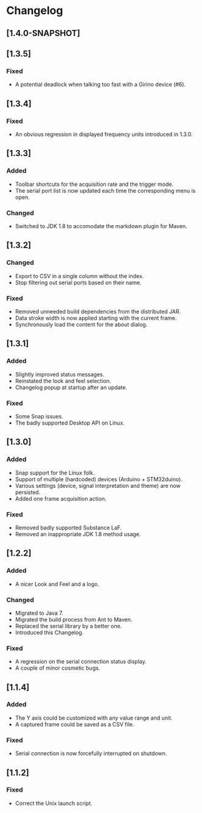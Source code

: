 # Changelog

## [1.4.0-SNAPSHOT]

## [1.3.5]
### Fixed
- A potential deadlock when talking too fast with a Girino device (#6).

## [1.3.4]
### Fixed
- An obvious regression in displayed frequency units introduced in 1.3.0.

## [1.3.3]
### Added
- Toolbar shortcuts for the acquisition rate and the trigger mode.
- The serial port list is now updated each time the corresponding menu is open.
### Changed
- Switched to JDK 1.8 to accomodate the markdown plugin for Maven.

## [1.3.2]
### Changed
- Export to CSV in a single column without the index.
- Stop filtering out serial ports based on their name.
### Fixed
- Removed unneeded build dependencies from the distributed JAR.
- Data stroke width is now applied starting with the current frame.
- Synchronously load the content for the about dialog.

## [1.3.1]
### Added
- Slightly improved status messages.
- Reinstated the look and feel selection.
- Changelog popup at startup after an update.
### Fixed
- Some Snap issues.
- The badly supported Desktop API on Linux.

## [1.3.0]
### Added
- Snap support for the Linux folk.
- Support of multiple (hardcoded) devices (Arduino + STM32duino).
- Various settings (device, signal interpretation and theme) are now persisted.
- Added one frame acquisition action.
### Fixed
- Removed badly supported Substance LaF.
- Removed an inappropriate JDK 1.8 method usage.

## [1.2.2]
### Added
- A nicer Look and Feel and a logo.
### Changed
- Migrated to Java 7.
- Migrated the build process from Ant to Maven.
- Replaced the serial library by a better one.
- Introduced this Changelog.
### Fixed
- A regression on the serial connection status display.
- A couple of minor cosmetic bugs.

## [1.1.4]
### Added
- The Y axis could be customized with any value range and unit.
- A captured frame could be saved as a CSV file.
### Fixed
- Serial connection is now forcefully interrupted on shutdown.

## [1.1.2]
### Fixed
- Correct the Unix launch script.
